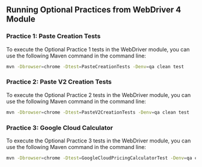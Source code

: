## Running Optional Practices from WebDriver 4 Module

### Practice 1: Paste Creation Tests
To execute the Optional Practice 1 tests in the WebDriver module, you can use the following Maven command in the command line:

```bash
mvn -Dbrowser=chrome -Dtest=PasteCreationTests -Denv=qa clean test
```
### Practice 2: Paste V2 Creation Tests
To execute the Optional Practice 2 tests in the WebDriver module, you can use the following Maven command in the command line:

```bash
mvn -Dbrowser=chrome -Dtest=PasteV2CreationTests -Denv=qa clean test
```
### Practice 3: Google Cloud Calculator
To execute the Optional Practice 3 tests in the WebDriver module, you can use the following Maven command in the command line:

```bash
mvn -Dbrowser=chrome -Dtest=GoogleCloudPricingCalculatorTest -Denv=qa clean test
```
